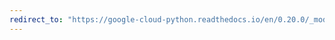 ```yaml
---
redirect_to: "https://google-cloud-python.readthedocs.io/en/0.20.0/_modules/google/cloud/logging/handlers/transports/base.html"
---
```


